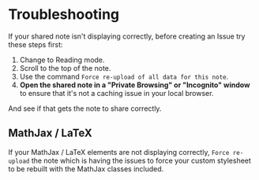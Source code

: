 # Troubleshooting

If your shared note isn't displaying correctly, before creating an Issue try these steps first:

1. Change to Reading mode.
2. Scroll to the top of the note.
3. Use the command `Force re-upload of all data for this note`.
4. **Open the shared note in a "Private Browsing" or "Incognito" window** to ensure that it's not a caching issue in your local browser.

And see if that gets the note to share correctly.

## MathJax / LaTeX

If your MathJax / LaTeX elements are not displaying correctly, `Force re-upload` the note which is having the issues to force your custom stylesheet to be rebuilt with the MathJax classes included.
